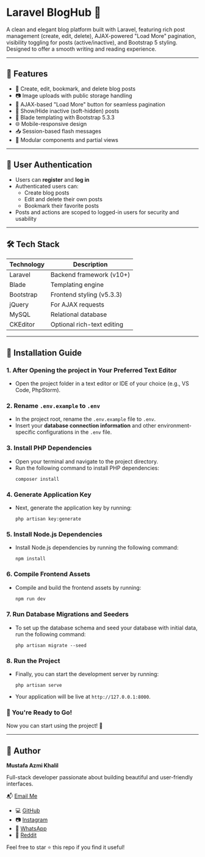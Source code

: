 # Laravel BlogHub 📝

A clean and elegant blog platform built with Laravel, featuring rich post management (create, edit, delete), AJAX-powered "Load More" pagination, visibility toggling for posts (active/inactive), and Bootstrap 5 styling. Designed to offer a smooth writing and reading experience.

---

## 🚀 Features
 
- 📝 Create, edit, bookmark, and delete blog posts
- 📷 Image uploads with public storage handling
- 🔄 AJAX-based "Load More" button for seamless pagination
- 👻 Show/Hide inactive (soft-hidden) posts
- 📄 Blade templating with Bootstrap 5.3.3
- 🌐 Mobile-responsive design
- 📥 Session-based flash messages
- 🧩 Modular components and partial views

---

## 🔐 User Authentication

- Users can **register** and **log in**
- Authenticated users can:
  - Create blog posts
  - Edit and delete their own posts
  - Bookmark their favorite posts
- Posts and actions are scoped to logged-in users for security and usability

---

## 🛠️ Tech Stack

| Technology | Description |
|------------|-------------|
| Laravel    | Backend framework (v10+) |
| Blade      | Templating engine |
| Bootstrap  | Frontend styling (v5.3.3) |
| jQuery     | For AJAX requests |
| MySQL      | Relational database |
| CKEditor   | Optional rich-text editing |

---

## 🚀 Installation Guide

### 1. After Opening the project in Your Preferred Text Editor
   - Open the project folder in a text editor or IDE of your choice (e.g., VS Code, PhpStorm).

### 2. Rename `.env.example` to `.env`
   - In the project root, rename the `.env.example` file to `.env`.
   - Insert your **database connection information** and other environment-specific configurations in the `.env` file.

### 3. Install PHP Dependencies
   - Open your terminal and navigate to the project directory.
   - Run the following command to install PHP dependencies:
     ```
     composer install
     ```

### 4. Generate Application Key
   - Next, generate the application key by running:
     ```
     php artisan key:generate
     ```

### 5. Install Node.js Dependencies
   - Install Node.js dependencies by running the following command:
     ```
     npm install
     ```

### 6. Compile Frontend Assets
   - Compile and build the frontend assets by running:
     ```bash
     npm run dev
     ```

### 7. Run Database Migrations and Seeders
   - To set up the database schema and seed your database with initial data, run the following command:
     ```
     php artisan migrate --seed
     ```

### 8. Run the Project
   - Finally, you can start the development server by running:
     ```
     php artisan serve
     ```
   - Your application will be live at `http://127.0.0.1:8000`.

### 🎉 You're Ready to Go!
Now you can start using the project! 🎉

---

## 📧 Author

**Mustafa Azmi Khalil**

Full-stack developer passionate about building beautiful and user-friendly interfaces.  

📬 [Email Me](mailto:mustafa.azmi.khalil@gmail.com)

- 💻 [GitHub](https://github.com/Mustafa21102005)
- 📷 [Instagram](https://www.instagram.com/rexl.05)
- 💬 [WhatsApp](https://wa.me/966545117570)
- 👾 [Reddit](https://www.reddit.com/user/mustafa_azmi)

Feel free to star ⭐ this repo if you find it useful!
